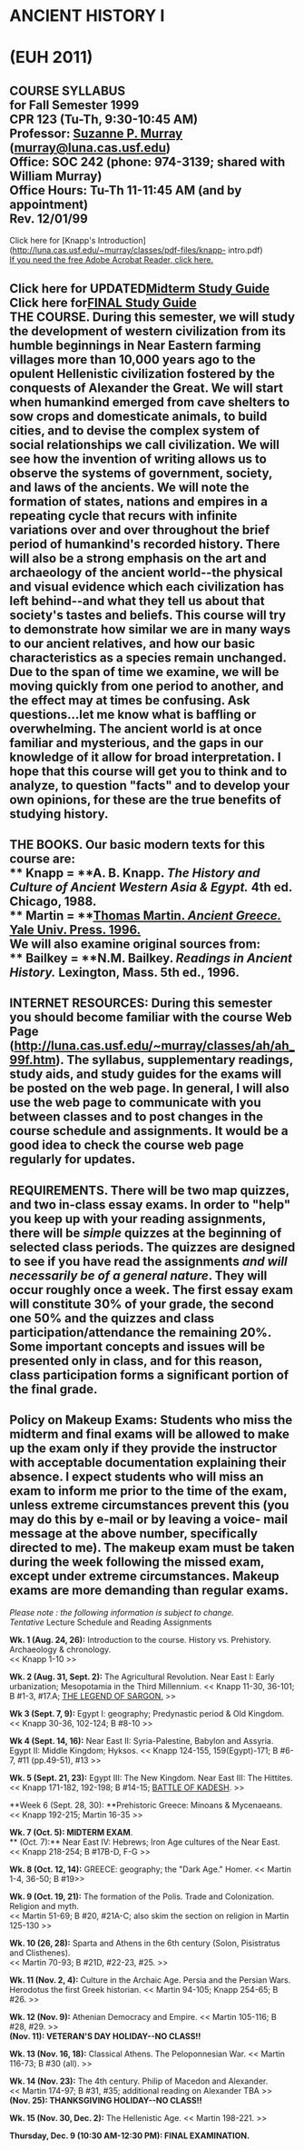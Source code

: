 

#  ANCIENT HISTORY I

#  (EUH 2011)

**COURSE SYLLABUS**  
for Fall Semester 1999  
CPR 123 (Tu-Th, 9:30-10:45 AM)  
Professor: [Suzanne P. Murray](mailto:murray@luna.cas.usf.edu)
(murray@luna.cas.usf.edu)  
Office: SOC 242 (phone: 974-3139; shared with William Murray)  
Office Hours: Tu-Th 11-11:45 AM  (and by appointment)  
Rev. 12/01/99  
---  
  
Click here for [Knapp's
Introduction](http://luna.cas.usf.edu/~murray/classes/pdf-files/knapp-
intro.pdf)  
[If you need the free Adobe Acrobat Reader, click
here.](http://www.adobe.com/prodindex/acrobat/readstep.html)

**Click here for UPDATED[Midterm Study
Guide](http://luna.cas.usf.edu/~murray/classes/ah/st_m.htm)**  
**Click here for[FINAL Study
Guide](http://luna.cas.usf.edu/~murray/classes/ah/st_fin99.htm)**  
  THE COURSE.  During this semester, we will study the development of western
civilization from its humble beginnings in Near Eastern farming villages more
than 10,000 years ago to the opulent Hellenistic civilization fostered by the
conquests of Alexander the Great.  We will start when humankind emerged from
cave shelters to sow crops and domesticate animals, to build cities, and to
devise the complex system of social relationships we call civilization. We
will see how the invention of writing allows us to observe the systems of
government, society, and laws of the ancients. We will note the formation of
states, nations and empires in a repeating cycle that recurs with infinite
variations over and over throughout the brief period of humankind's recorded
history. There will also be a strong emphasis on the art and archaeology of
the ancient world--the physical and visual evidence which each civilization
has left behind--and what they tell us about that society's tastes and
beliefs. This course will try to demonstrate how similar we are in many ways
to our ancient relatives, and how our basic characteristics as a species
remain unchanged. Due to the span of time we examine, we will be moving
quickly from one period to another, and the effect may at times be confusing.
Ask questions...let me know what is baffling or overwhelming.  The ancient
world is at once familiar and mysterious, and the gaps in our knowledge of it
allow for broad interpretation. I hope that this course will get you to think
and to analyze, to question "facts" and to develop your own opinions, for
these are the true benefits of studying history.  
---  
THE BOOKS.  Our basic modern texts for this course are:  
**     Knapp = **A. B. Knapp. _The History and Culture of Ancient Western Asia
& Egypt._ 4th ed.  
        Chicago, 1988.    
**     Martin = **[Thomas Martin. _Ancient Greece._   Yale Univ. Press.
1996.](http://hydra.perseus.tufts.edu/cgi-bin/text?lookup=trm+ov+toc)  
We will also examine original sources from:  
**     Bailkey = **N.M. Bailkey. _Readings in Ancient History._ Lexington,
Mass. 5th ed., 1996.  
---  
INTERNET RESOURCES: During this semester you should become familiar with the
course Web Page (http://luna.cas.usf.edu/~murray/classes/ah/ah_99f.htm).  The
syllabus, supplementary readings, study aids, and study guides for the exams
will be posted on the web page.  In general, I will also use the web page to
communicate with you between classes and to post changes in the course
schedule and assignments.  It would be a good idea to check the course web
page regularly for updates.  
---  
REQUIREMENTS.  There will be two map quizzes, and two in-class essay exams.
In order to "help" you keep up with your reading assignments, there will be
**_simple_** quizzes at the beginning of selected class periods.   The quizzes
are designed to see if you have read the assignments **_and will necessarily
be of a general nature_**.   They will occur roughly once a week.  The first
essay exam will constitute 30% of your grade, the second one 50% and the
quizzes and class participation/attendance the remaining 20%.  Some important
concepts and issues will be presented only in class, and for this reason,
class participation forms a significant portion of the final grade.  
---  
**Policy on Makeup Exams:** Students who miss the midterm and final exams will
be allowed to make up the exam only if they provide the instructor with
acceptable documentation explaining their absence. I expect students who will
miss an exam to inform me prior to the time of the exam, unless extreme
circumstances prevent this (you may do this by e-mail or by leaving a voice-
mail message at the above number, specifically directed to me).  The makeup
exam must be taken during the week following the missed exam, except under
extreme circumstances. Makeup exams are more demanding than regular exams.  
---  
  
__Please note_ : the following information is subject to change._  
_Tentative_ Lecture Schedule and Reading Assignments

**Wk. 1 (Aug. 24, 26):** Introduction to the course.   History vs. Prehistory.
Archaeology & chronology.  
 << Knapp 1-10 >>

**Wk. 2 (Aug. 31, Sept. 2):** The Agricultural Revolution. Near East I: Early
urbanization; Mesopotamia in the Third Millennium.    << Knapp 11-30, 36-101;
B #1-3, #17.A; [THE LEGEND OF
SARGON.](http://luna.cas.usf.edu/~murray/classes/ah/sargonlegend.htm) >>

**Wk 3 (Sept. 7, 9):**   Egypt I: geography; Predynastic period & Old Kingdom.  
<< Knapp 30-36, 102-124; B #8-10 >>

**Wk 4 (Sept. 14, 16):**   Near East II: Syria-Palestine, Babylon and Assyria.
Egypt II: Middle Kingdom; Hyksos.    << Knapp 124-155, 159(Egypt)-171; B #6-7,
#11 (pp.49-51), #13 >>

**Wk. 5 (Sept. 21, 23):**   Egypt III: The New Kingdom. Near East III: The
Hittites.  
<< Knapp 171-182, 192-198; B #14-15;  [BATTLE OF KADESH](kadesh.htm). >>

**Week 6 (Sept. 28, 30):   **Prehistoric Greece: Minoans & Mycenaeans.  
<< Knapp 192-215; Martin 16-35 >>

**Wk. 7 (Oct. 5):   MIDTERM EXAM**.  
**           (Oct. 7):**  Near East IV: Hebrews; Iron Age cultures of the Near
East.  
<< Knapp 218-254; B #17B-D, F-G >>

**Wk. 8 (Oct. 12, 14):**   GREECE: geography; the "Dark Age." Homer.   <<
Martin 1-4, 36-50; B #19>>

**Wk. 9 (Oct. 19, 21):**   The formation of the Polis. Trade and Colonization.
Religion and myth.  
<< Martin 51-69; B #20, #21A-C; also skim the section on religion in Martin
125-130 >>

**Wk. 10 (26, 28):**   Sparta and Athens in the 6th century (Solon,
Pisistratus and Clisthenes).  
<< Martin 70-93; B #21D, #22-23, #25. >>

**Wk. 11 (Nov. 2, 4):** Culture in the Archaic Age.   Persia and the Persian
Wars.  Herodotus the first Greek historian.    << Martin 94-105; Knapp 254-65;
B #26. >>

**Wk. 12 (Nov. 9):** Athenian Democracy and Empire.     << Martin 105-116; B
#28, #29. >>  
           **(Nov. 11): VETERAN'S DAY HOLIDAY--NO CLASS!!**

**Wk. 13 (Nov. 16, 18):** Classical Athens. The Peloponnesian War.    <<
Martin 116-73; B #30 (all). >>

**Wk. 14 (Nov. 23):** The 4th century. Philip of Macedon and Alexander.  
<< Martin 174-97; B #31, #35; additional reading on Alexander TBA >>  
           **(Nov. 25):   THANKSGIVING HOLIDAY--NO CLASS!!**

**Wk. 15 (Nov. 30, Dec. 2):**   The Hellenistic Age.    << Martin 198-221. >>  


**Thursday, Dec. 9 (10:30 AM-12:30 PM):    FINAL EXAMINATION.**

